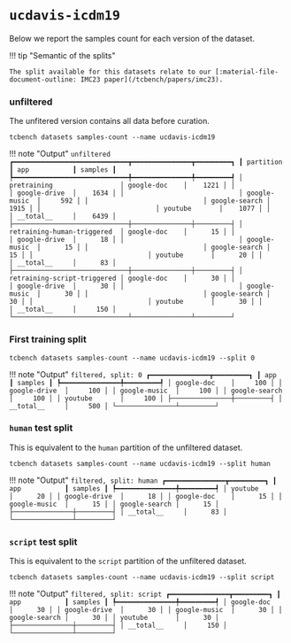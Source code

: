 # `ucdavis-icdm19`

Below we report the samples count for each version of the dataset.

!!! tip "Semantic of the splits"

    The split available for this datasets relate to our [:material-file-document-outline: IMC23 paper](/tcbench/papers/imc23).

### unfiltered

The unfitered version contains all data before curation.

```
tcbench datasets samples-count --name ucdavis-icdm19
```

!!! note "Output"
	```
	unfiltered
	┏━━━━━━━━━━━━━━━━━━━━━━━━━━━━━┳━━━━━━━━━━━━━━━┳━━━━━━━━━┓
	┃ partition                   ┃ app           ┃ samples ┃
	┡━━━━━━━━━━━━━━━━━━━━━━━━━━━━━╇━━━━━━━━━━━━━━━╇━━━━━━━━━┩
	│ pretraining                 │ google-doc    │    1221 │
	│                             │ google-drive  │    1634 │
	│                             │ google-music  │     592 │
	│                             │ google-search │    1915 │
	│                             │ youtube       │    1077 │
	│                             │ __total__     │    6439 │
	├─────────────────────────────┼───────────────┼─────────┤
	│ retraining-human-triggered  │ google-doc    │      15 │
	│                             │ google-drive  │      18 │
	│                             │ google-music  │      15 │
	│                             │ google-search │      15 │
	│                             │ youtube       │      20 │
	│                             │ __total__     │      83 │
	├─────────────────────────────┼───────────────┼─────────┤
	│ retraining-script-triggered │ google-doc    │      30 │
	│                             │ google-drive  │      30 │
	│                             │ google-music  │      30 │
	│                             │ google-search │      30 │
	│                             │ youtube       │      30 │
	│                             │ __total__     │     150 │
	└─────────────────────────────┴───────────────┴─────────┘
	```


### First training split

```
tcbench datasets samples-count --name ucdavis-icdm19 --split 0
```

!!! note "Output"
	```
	filtered, split: 0
	┏━━━━━━━━━━━━━━━┳━━━━━━━━━┓
	┃ app           ┃ samples ┃
	┡━━━━━━━━━━━━━━━╇━━━━━━━━━┩
	│ google-doc    │     100 │
	│ google-drive  │     100 │
	│ google-music  │     100 │
	│ google-search │     100 │
	│ youtube       │     100 │
	├───────────────┼─────────┤
	│ __total__     │     500 │
	└───────────────┴─────────┘
	```

### `human` test split

This is equivalent to the `human` partition of the unfiltered dataset.

```
tcbench datasets samples-count --name ucdavis-icdm19 --split human
```

!!! note "Output"
	```
	filtered, split: human
	┏━━━━━━━━━━━━━━━┳━━━━━━━━━┓
	┃ app           ┃ samples ┃
	┡━━━━━━━━━━━━━━━╇━━━━━━━━━┩
	│ youtube       │      20 │
	│ google-drive  │      18 │
	│ google-doc    │      15 │
	│ google-music  │      15 │
	│ google-search │      15 │
	├───────────────┼─────────┤
	│ __total__     │      83 │
	└───────────────┴─────────┘
	```

### `script` test split

This is equivalent to the `script` partition of the unfiltered dataset.

```
tcbench datasets samples-count --name ucdavis-icdm19 --split script
```

!!! note "Output"
    ```
    filtered, split: script
    ┏━━━━━━━━━━━━━━━┳━━━━━━━━━┓
    ┃ app           ┃ samples ┃
    ┡━━━━━━━━━━━━━━━╇━━━━━━━━━┩
    │ google-doc    │      30 │
    │ google-drive  │      30 │
    │ google-music  │      30 │
    │ google-search │      30 │
    │ youtube       │      30 │
    ├───────────────┼─────────┤
    │ __total__     │     150 │
    └───────────────┴─────────┘
    ```
